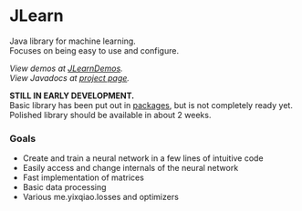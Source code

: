# JLearn
Java library for machine learning.  
Focuses on being easy to use and configure.

*View demos at [JLearnDemos](https://github.com/yixqiao/JLearnDemos).*  
*View Javadocs at [project page](https://yixqiao.github.io/JLearn/).*

**STILL IN EARLY DEVELOPMENT.**  
Basic library has been put out in [packages](https://github.com/yixqiao/JLearn/packages), but is not completely ready yet.  
Polished library should be available in about 2 weeks.

### Goals
- Create and train a neural network in a few lines of intuitive code
- Easily access and change internals of the neural network
- Fast implementation of matrices
- Basic data processing
- Various me.yixqiao.losses and optimizers
